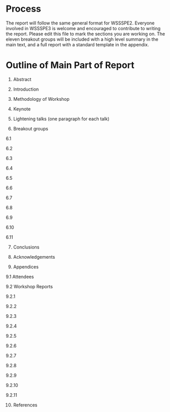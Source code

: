 # Process
The report will follow the same general format for WSSSPE2. 
Everyone involved in WSSSPE3 is welcome and encouraged to contribute to writing the report. 
Please edit this file to mark the sections you are working on. The eleven breakout groups will be included with a 
high level summary in the main text, and a full report with a standard template in the appendix.

# Outline of Main Part of Report

 1. Abstract

 2. Introduction

 3. Methodology of Workshop

 4. Keynote

 5. Lightening talks (one paragraph for each talk)

 6. Breakout groups 

 6.1 

 6.2 

 6.3 

 6.4 

 6.5 

 6.6 

 6.7 

 6.8 

 6.9 

 6.10 

 6.11

 7. Conclusions

 8. Acknowledgements

 9. Appendices 

 9.1 Attendees

 9.2 Workshop Reports

 9.2.1 

 9.2.2

 9.2.3

 9.2.4

 9.2.5

 9.2.6

 9.2.7

 9.2.8

 9.2.9

 9.2.10

 9.2.11

 10. References
